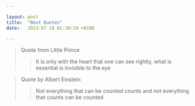 ```yaml
---

layout: post
title:  "Best Quotes"
date:   2023-07-18 01:30:24 +0100

---
```


> Quote from Little Prince
> >  It is only with the heart that one can see rightly, what is essential is invisible to the eye

> Quote by Albert Einstein
> >  Not everything that can be counted counts and not everything that counts can be counted
